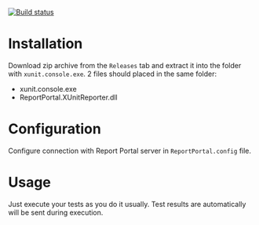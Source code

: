 [![Build status](https://ci.appveyor.com/api/projects/status/2ltljpbft1ofxr32/branch/master?svg=true)](https://ci.appveyor.com/project/nvborisenko/agent-net-xunit/branch/master)

# Installation
Download zip archive from the `Releases` tab and extract it into the folder with `xunit.console.exe`. 2 files should placed in the same folder:
- xunit.console.exe
- ReportPortal.XUnitReporter.dll

# Configuration
Configure connection with Report Portal server in `ReportPortal.config` file.

# Usage
Just execute your tests as you do it usually. Test results are automatically will be sent during execution.
